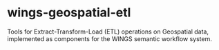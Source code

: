 # wings-geospatial-etl
Tools for Extract-Transform-Load (ETL) operations on Geospatial data, implemented as components for the WINGS semantic workflow system.
